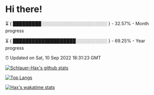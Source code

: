 # Hi there!

⏳ { █████████░░░░░░░░░░░░░░░░░░░░░ } - 32.57% - Month progress

⏳ { ████████████████████░░░░░░░░░░ } - 69.25% - Year progress

⏰ Updated on Sat, 10 Sep 2022 18:31:23 GMT


[![Schlauer-Hax's github stats](https://github-readme-stats.vercel.app/api?username=Schlauer-Hax&show_icons=true&theme=dark&count_private=true)](https://github.com/Schlauer-Hax)


[![Top Langs](https://github-readme-stats.vercel.app/api/top-langs/?username=Schlauer-Hax&layout=compact&theme=dark)](https://github.com/Schlauer-Hax?tab=repositories)


[![Hax's wakatime stats](https://github-readme-stats.vercel.app/api/wakatime?username=Hax&theme=dark)](https://wakatime.com/@Hax)

